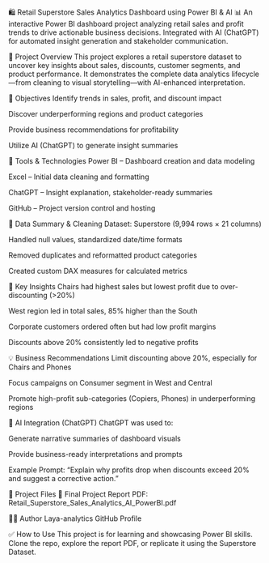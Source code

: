 🛍️ Retail Superstore Sales Analytics Dashboard using Power BI & AI
📊 An interactive Power BI dashboard project analyzing retail sales and profit trends to drive actionable business decisions. Integrated with AI (ChatGPT) for automated insight generation and stakeholder communication.

📁 Project Overview
This project explores a retail superstore dataset to uncover key insights about sales, discounts, customer segments, and product performance. It demonstrates the complete data analytics lifecycle—from cleaning to visual storytelling—with AI-enhanced interpretation.

🎯 Objectives
Identify trends in sales, profit, and discount impact

Discover underperforming regions and product categories

Provide business recommendations for profitability

Utilize AI (ChatGPT) to generate insight summaries

🧰 Tools & Technologies
Power BI – Dashboard creation and data modeling

Excel – Initial data cleaning and formatting

ChatGPT – Insight explanation, stakeholder-ready summaries

GitHub – Project version control and hosting

🧹 Data Summary & Cleaning
Dataset: Superstore (9,994 rows × 21 columns)

Handled null values, standardized date/time formats

Removed duplicates and reformatted product categories

Created custom DAX measures for calculated metrics

📌 Key Insights
Chairs had highest sales but lowest profit due to over-discounting (>20%)

West region led in total sales, 85% higher than the South

Corporate customers ordered often but had low profit margins

Discounts above 20% consistently led to negative profits

💡 Business Recommendations
Limit discounting above 20%, especially for Chairs and Phones

Focus campaigns on Consumer segment in West and Central

Promote high-profit sub-categories (Copiers, Phones) in underperforming regions

🤖 AI Integration (ChatGPT)
ChatGPT was used to:

Generate narrative summaries of dashboard visuals

Provide business-ready interpretations and prompts

Example Prompt: “Explain why profits drop when discounts exceed 20% and suggest a corrective action.”

🔗 Project Files
📄 Final Project Report PDF: Retail_Superstore_Sales_Analytics_AI_PowerBI.pdf

👩‍💻 Author
Laya-analytics
GitHub Profile

✅ How to Use
This project is for learning and showcasing Power BI skills. Clone the repo, explore the report PDF, or replicate it using the Superstore Dataset.
